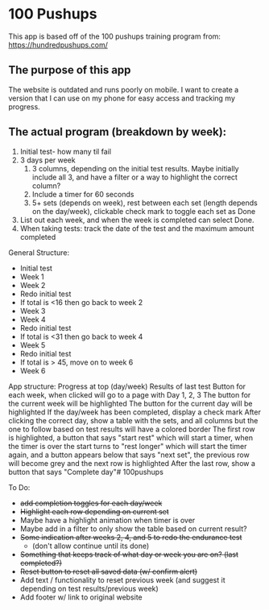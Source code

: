 # 100 Pushups

This app is based off of the 100 pushups training program from: https://hundredpushups.com/

## The purpose of this app

The website is outdated and runs poorly on mobile. I want to create a version that I can use on my phone for easy access and tracking my progress.

## The actual program (breakdown by week):
1. Initial test- how many til fail
2. 3 days per week
   1. 3 columns, depending on the initial test results. Maybe initially include all 3, and have a filter or a way to highlight the correct column?
   2. Include a timer for 60 seconds
   3. 5+ sets (depends on week), rest between each set (length depends on the day/week), clickable check mark to toggle each set as Done
3. List out each week, and when the week is completed can select Done. 
4. When taking tests: track the date of the test and the maximum amount completed

General Structure:
- Initial test
- Week 1
- Week 2
- Redo initial test
- If total is <16 then go back to week 2
- Week 3
- Week 4
- Redo initial test
- If total is <31 then go back to week 4
- Week 5
- Redo initial test
- If total is > 45, move on to week 6
- Week 6

App structure:
Progress at top (day/week)
Results of last test
Button for each week, when clicked will go to a page with Day 1, 2, 3
The button for the current week will be highlighted
The button for the current day will be highlighted
If the day/week has been completed, display a check mark
After clicking the correct day, show a table with the sets, and all columns but the one to follow based on test results will have a colored border
The first row is highlighted, a button that says "start rest" which will start a timer, when the timer is over the start turns to "rest longer" which will start the timer again, and a button appears below that says "next set", the previous row will become grey and the next row is highlighted
After the last row, show a button that says "Complete day"# 100pushups


To Do:
- ~~add completion toggles for each day/week~~
- ~~Highlight each row depending on current set~~
- Maybe have a highlight animation when timer is over
- Maybe add in a filter to only show the table based on current result?
- ~~Some indication after weeks 2, 4, and 5 to redo the endurance test~~
  - (don't allow continue until its done)
- ~~Something that keeps track of what day or week you are on? (last completed?)~~
- ~~Reset button to reset all saved data (w/ confirm alert)~~
- Add text / functionality to reset previous week (and suggest it depending on test results/previous week)
- Add footer w/ link to original website